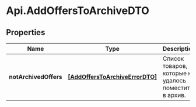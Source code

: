 # Api.AddOffersToArchiveDTO

## Properties

Name | Type | Description | Notes
------------ | ------------- | ------------- | -------------
**notArchivedOffers** | [**[AddOffersToArchiveErrorDTO]**](AddOffersToArchiveErrorDTO.md) | Список товаров, которые не удалось поместить в архив. | [optional] 


